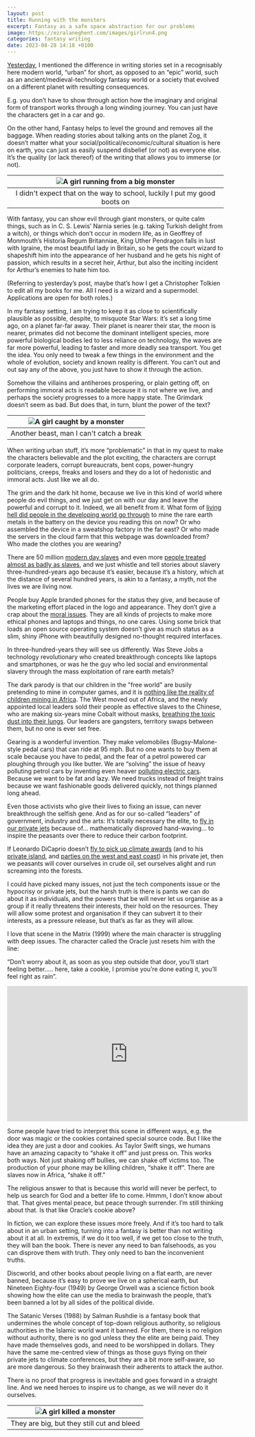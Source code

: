 ```yaml
---
layout: post
title: Running with the monsters
excerpt: Fantasy as a safe space abstraction for our problems
image: https://ezralaneghent.com/images/girlrun4.png
categories: fantasy writing
date: 2023-08-28 14:18 +0100
---
```

[Yesterday](https://ezralaneghent.com/writing/update/2023/08/28/welcome-back-eyeballs.html), I mentioned the difference in writing stories set in a recognisably here modern world, “urban” for short, as opposed to an “epic” world, such as an ancient/medieval-technology fantasy world or a society that evolved on a different planet with resulting consequences.  

E.g. you don’t have to show through action how the imaginary and original form of transport works through a long winding journey. You can just have the characters get in a car and go.

On the other hand, Fantasy helps to level the ground and removes all the baggage. When reading stories about talking ants on the planet Zog, it doesn’t matter what your social/political/economic/cultural situation is here on earth, you can just as easily suspend disbelief (or not) as everyone else. It’s the quality (or lack thereof) of the writing that allows you to immerse (or not).

| ![A girl running from a big monster]({{site.url}}/images/girlrun1.png) |
|:--:|
| I didn't expect that on the way to school, luckily I put my good boots on |

With fantasy, you can show evil through giant monsters, or quite calm things, such as in C. S. Lewis’ Narnia series (e.g. taking Turkish delight from a witch), or things which don’t occur in modern life, as in Geoffrey of Monmouth’s Historia Regum Britanniae, King Uther Pendragon falls in lust with Igraine, the most beautiful lady in Britain, so he gets the court wizard to shapeshift him into the appearance of her husband and he gets his night of passion, which results in a secret heir, Arthur, but also the inciting incident for Arthur’s enemies to hate him too.

(Referring to yesterday’s post, maybe that’s how I get a Christopher Tolkien to edit all my books for me. All I need is a wizard and a supermodel. Applications are open for both roles.)

In my fantasy setting, I am trying to keep it as close to scientifically plausible as possible, despite, to misquote Star Wars: it’s set a long time ago, on a planet far-far away. Their planet is nearer their star, the moon is nearer, primates did not become the dominant intelligent species, more powerful biological bodies led to less reliance on technology, the waves are far more powerful, leading to faster and more deadly sea transport. You get the idea. You only need to tweak a few things in the environment and the whole of evolution, society and known reality is different. You can’t out and out say any of the above, you just have to show it through the action.

Somehow the villains and antiheroes prospering, or plain getting off, on performing immoral acts is readable because it is not where we live, and perhaps the society progresses to a more happy state. The Grimdark doesn’t seem as bad. But does that, in turn, blunt the power of the text?

| ![A girl caught by a monster]({{site.url}}/images/girlrun2.png) |
|:--:|
| Another beast, man I can't catch a break |

When writing urban stuff, it’s more “problematic” in that in my quest to make the characters believable and the plot exciting, the characters are corrupt corporate leaders, corrupt bureaucrats, bent cops, power-hungry politicians, creeps, freaks and losers and they do a lot of hedonistic and immoral acts. Just like we all do.

The grim and the dark hit home, because we live in this kind of world where people do evil things, and we just get on with our day and leave the powerful and corrupt to it. Indeed, we all benefit from it. What form of [living hell did people in the developing world go through](https://www.amnesty.org/en/latest/news/2016/01/child-labour-behind-smart-phone-and-electric-car-batteries/) to mine the rare earth metals in the battery on the device you reading this on now? Or who assembled the device in a sweatshop factory in the far east? Or who made the servers in the cloud farm that this webpage was downloaded from? Who made the clothes you are wearing?

There are 50 million [modern day slaves](https://www.ilo.org/global/about-the-ilo/newsroom/news/WCMS_855019/lang--en/index.htm) and even more [people treated almost as badly as slaves](https://www.npr.org/sections/goatsandsoda/2023/02/01/1152893248/red-cobalt-congo-drc-mining-siddharth-kara), and we just whistle and tell stories about slavery three-hundred-years ago because it’s easier, because it’s a history, which at the distance of several hundred years, is akin to a fantasy, a myth, not the lives we are living now.

People buy Apple branded phones for the status they give, and because of the marketing effort placed in the logo and appearance. They don’t give a crap about the [moral issues](https://www.wired.co.uk/article/lithium-batteries-environment-impact). They are all kinds of projects to make more ethical phones and laptops and things, no one cares. Using some brick that loads an open source operating system doesn’t give as much status as a slim, shiny iPhone with beautifully designed no-thought required interfaces.

In three-hundred-years they will see us differently. Was Steve Jobs a technology revolutionary who created breakthrough concepts like laptops and smartphones, or was he the guy who led social and environmental slavery through the mass exploitation of rare earth metals?

The dark parody is that our children in the "free world" are busily pretending to mine in computer games, and it is [nothing like the reality of children mining in Africa](https://www.washingtonpost.com/graphics/business/batteries/congo-cobalt-mining-for-lithium-ion-battery/). The West moved out of Africa, and the newly appointed local leaders sold their people as effective slaves to the Chinese, who are making six-years mine Cobalt without masks, [breathing the toxic dust into their lungs](https://www.theguardian.com/global-development/2018/oct/12/phone-misery-children-congo-cobalt-mines-drc). Our leaders are gangsters, territory swaps between them, but no one is ever set free.

Gearing is a wonderful invention. They make velomobiles (Bugsy-Malone-style pedal cars) that can ride at 95 mph. But no one wants to buy them at scale because you have to pedal, and the fear of a petrol powered car ploughing through you like butter. We are “solving” the issue of heavy polluting petrol cars by inventing even heaver [polluting electric cars](https://www.theguardian.com/environment/2021/jan/03/child-labour-toxic-leaks-the-price-we-could-pay-for-a-greener-future). Because we want to be fat and lazy. We need trucks instead of freight trains because we want fashionable goods delivered quickly, not things planned long ahead.

Even those activists who give their lives to fixing an issue, can never breakthrough the selfish gene. And as for our so-called “leaders” of government, industry and the arts: It’s totally necessary the elite, to [fly in our private jets](https://www.forbes.com/sites/oliverwilliams1/2021/11/05/118-private-jets-take-leaders-to-cop26-climate-summit-burning-over-1000-tons-of-co2/) because of… mathematically disproved hand-waving… to inspire the peasants over there to reduce their carbon footprint.

If Leonardo DiCaprio doesn’t [fly to pick up climate awards](https://www.independent.co.uk/news/people/leonardo-dicaprio-flies-8-000-miles-in-private-jet-to-accept-green-award-a7042326.html) (and to his [private island](https://www.caribjournal.com/2015/04/05/leonardo-dicaprio-is-developing-a-private-island-caribbean-resort/), and [parties on the west and east coast](https://pagesix.com/2021/12/02/leo-dicaprio-takes-jet-round-trip-to-nyc-to-party-in-miami/)) in his private jet, then we peasants will cover ourselves in crude oil, set ourselves alight and run screaming into the forests.

I could have picked many issues, not just the tech components issue or the hypocrisy or private jets, but the harsh truth is there is pants we can do about it as individuals, and the powers that be will never let us organise as a group if it really threatens their interests, their hold on the resources. They will allow some protest and organisation if they can subvert it to their interests, as a pressure release, but that’s as far as they will allow.

I love that scene in the Matrix (1999) where the main character is struggling with deep issues. The character called the Oracle just resets him with the line:

“Don’t worry about it, as soon as you step outside that door, you’ll start feeling better….. here, take a cookie, I promise you’re done eating it, you’ll feel right as rain”.

<iframe width="560" height="315" src="https://www.youtube.com/embed/nvaE_HCMimQ?si=Fn8-3PxjwD3i5GM-" title="YouTube video player" frameborder="0" allow="accelerometer; autoplay; clipboard-write; encrypted-media; gyroscope; picture-in-picture; web-share" allowfullscreen></iframe>

Some people have tried to interpret this scene in different ways, e.g. the door was magic or the cookies contained special source code. But I like the idea they are just a door and cookies. As Taylor Swift sings, we humans have an amazing capacity to “shake it off” and just press on. This works both ways. Not just shaking off bullies, we can shake off victims too. The production of your phone may be killing children, “shake it off”. There are slaves now in Africa, “shake it off.”

The religious answer to that is because this world will never be perfect, to help us search for God and a better life to come. Hmmm, I don’t know about that. That gives mental peace, but peace through surrender. I’m still thinking about that. Is that like Oracle’s cookie above?

In fiction, we can explore these issues more freely. And if it’s too hard to talk about in an urban setting, turning into a fantasy is better than not writing about it at all. In extremis, if we do it too well, if we get too close to the truth, they will ban the book. There is never any need to ban falsehoods, as you can disprove them with truth. They only need to ban the inconvenient truths.

Discworld, and other books about people living on a flat earth, are never banned, because it’s easy to prove we live on a spherical earth, but Nineteen Eighty-four (1949) by George Orwell was a science fiction book showing how the elite can use the media to brainwash the people, that’s been banned a lot by all sides of the political divide.

The Satanic Verses (1988) by Salman Rushdie is a fantasy book that undermines the whole concept of top-down religious authority, so religious authorities in the Islamic world want it banned. For them, there is no religion without authority, there is no god unless they the elite are being paid. They have made themselves gods, and need to be worshipped in dollars. They have the same me-centred view of things as those guys flying on their private jets to climate conferences, but they are a bit more self-aware, so are more dangerous. So they brainwash their adherents to attack the author.

There is no proof that progress is inevitable and goes forward in a straight line. And we need heroes to inspire us to change, as we will never do it ourselves.

| ![A girl killed a monster]({{site.url}}/images/girlrun3.png) |
|:--:|
| They are big, but they still cut and bleed |